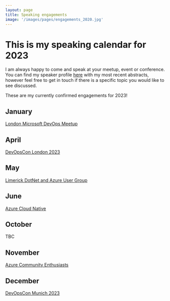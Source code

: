 ```yaml
---
layout: page
title: Speaking engagements
image: '/images/pages/engagements_2020.jpg'
---
```


# This is my speaking calendar for 2023
I am always happy to come and speak at your meetup, event or conference.  
You can find my speaker profile [here](https://sessionize.com/matteoemili) with my most recent abstracts, however feel free to get in touch if there is a specific topic you would like to see discussed.  

These are my currently confirmed engagements for 2023!

January
---
[London Microsoft DevOps Meetup](https://www.meetup.com/london-microsoft-devops/events/289518388/)  

April
---
[DevOpsCon London 2023](https://devopscon.io/business-company-culture/inner-source-enterprise/)  

May
---
[Limerick DotNet and Azure User Group](https://www.meetup.com/limerick-dotnet/events/293450915/)  

June
---
[Azure Cloud Native](https://www.meetup.com/azure-cloud-native/events/293451183/)  

October
---
TBC

November
---
[Azure Community Enthusiasts](https://www.meetup.com/azure-community-enthusiasts/events/295219244/)

December
---
[DevOpsCon Munich 2023](https://devopscon.io/munich/program-munich/)